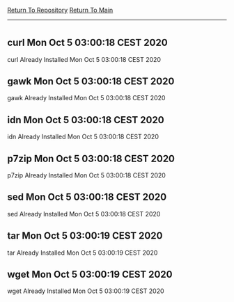 [Return To Repository](https://github.com/bast69/piholeparser/)
[Return To Main](https://github.com/bast69/piholeparser/blob/master/RecentRunLogs/Mainlog.md)
____________________________________
# 
## curl Mon Oct  5 03:00:18 CEST 2020
curl Already Installed Mon Oct  5 03:00:18 CEST 2020
## gawk Mon Oct  5 03:00:18 CEST 2020
gawk Already Installed Mon Oct  5 03:00:18 CEST 2020
## idn Mon Oct  5 03:00:18 CEST 2020
idn Already Installed Mon Oct  5 03:00:18 CEST 2020
## p7zip Mon Oct  5 03:00:18 CEST 2020
p7zip Already Installed Mon Oct  5 03:00:18 CEST 2020
## sed Mon Oct  5 03:00:18 CEST 2020
sed Already Installed Mon Oct  5 03:00:18 CEST 2020
## tar Mon Oct  5 03:00:19 CEST 2020
tar Already Installed Mon Oct  5 03:00:19 CEST 2020
## wget Mon Oct  5 03:00:19 CEST 2020
wget Already Installed Mon Oct  5 03:00:19 CEST 2020
